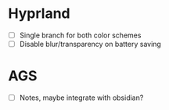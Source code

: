 # Hyprland
-[ ] Single branch for both color schemes
-[ ] Disable blur/transparency on battery saving

# AGS
-[ ] Notes, maybe integrate with obsidian?
